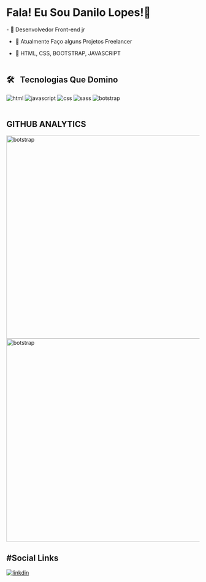 <h1>Fala! Eu Sou Danilo Lopes!👋</h1>
- 🔴 Desenvolvedor Front-end jr

- 🔴 Atualmente Faço alguns Projetos Freelancer

- 🔴 HTML, CSS, BOOTSTRAP, JAVASCRIPT
<br></br>
<h2>🛠 &nbsp; Tecnologias Que Domino </h2>
<img align="center" alt="html" src="https://img.shields.io/badge/HTML5-E34F26?style=for-the-badge&logo=html5&logoColor=white">
<img align="center" alt="javascript" src="https://img.shields.io/badge/JavaScript-323330?style=for-the-badge&logo=javascript&logoColor=F7DF1E">
<img align="center" alt="css" src="https://img.shields.io/badge/CSS3-1572B6?style=for-the-badge&logo=css3&logoColor=white">
<img align="center" alt="sass" src="https://img.shields.io/badge/Sass-CC6699?style=for-the-badge&logo=sass&logoColor=white">
<img align="center" alt="botstrap" src="https://img.shields.io/badge/Bootstrap-563D7C?style=for-the-badge&logo=bootstrap&logoColor=white">
<br></br>
<h2>GITHUB ANALYTICS</h2>
<p align="left">
<img width="530em" alt="botstrap" src="https://github-readme-stats.vercel.app/api?username=daniloalveslopes&show_icons=true&theme=dracula&layout=compact">
<img width="530em" alt="botstrap" src="https://github-readme-stats.vercel.app/api/top-langs/?username=daniloalveslopes&layout=compact">
</p>
<h2> #Social Links</h2>
<a href="https://www.linkedin.com/in/danilo-alves-lopes-80748b22a/" terget="_blank">    <img src="https://img.shields.io/badge/LinkedIn-0077B5?style=for-the-badge&logo=linkedin&logoColor=white" alt="linkdin"></a>
